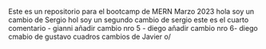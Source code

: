 Este es un repositorio para el bootcamp de MERN Marzo 2023
hola soy un cambio de Sergio
hol soy un segundo cambio de sergio
este es el cuarto comentario - gianni
añadir cambio nro 5 - diego
añadir cambio nro 6- diego
cmabio de gustavo cuadros
cambios de Javier o/